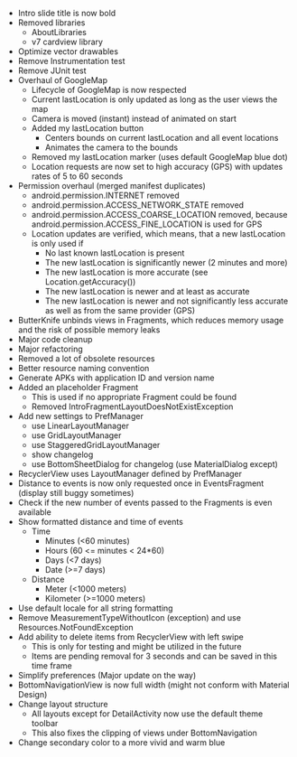 - Intro slide title is now bold
- Removed libraries
  - AboutLibraries
  - v7 cardview library
- Optimize vector drawables
- Remove Instrumentation test
- Remove JUnit test
- Overhaul of GoogleMap
  - Lifecycle of GoogleMap is now respected
  - Current lastLocation is only updated as long as the user views the map
  - Camera is moved (instant) instead of animated on start
  - Added my lastLocation button
    - Centers bounds on current lastLocation and all event locations
    - Animates the camera to the bounds
  - Removed my lastLocation marker (uses default GoogleMap blue dot)
  - Location requests are now set to high accuracy (GPS) with updates rates of 5 to 60 seconds
- Permission overhaul (merged manifest duplicates)
  - android.permission.INTERNET removed
  - android.permission.ACCESS_NETWORK_STATE removed
  - android.permission.ACCESS_COARSE_LOCATION removed, because android.permission.ACCESS_FINE_LOCATION is used for GPS
  - Location updates are verified, which means, that a new lastLocation is only used if
    - No last known lastLocation is present
    - The new lastLocation is significantly newer (2 minutes and more)
    - The new lastLocation is more accurate (see Location.getAccuracy())
    - The new lastLocation is newer and at least as accurate
    - The new lastLocation is newer and not significantly less accurate as well as from the same provider (GPS)
- ButterKnife unbinds views in Fragments, which reduces memory usage and the risk of possible memory leaks
- Major code cleanup
- Major refactoring
- Removed a lot of obsolete resources
- Better resource naming convention
- Generate APKs with application ID and version name
- Added an placeholder Fragment
  - This is used if no appropriate Fragment could be found
  - Removed IntroFragmentLayoutDoesNotExistException
- Add new settings to PrefManager
  - use LinearLayoutManager
  - use GridLayoutManager
  - use StaggeredGridLayoutManager
  - show changelog
  - use BottomSheetDialog for changelog (use MaterialDialog except)
- RecyclerView uses LayoutManager defined by PrefManager
- Distance to events is now only requested once in EventsFragment (display still buggy sometimes)
- Check if the new number of events passed to the Fragments is even available
- Show formatted distance and time of events
  - Time
    - Minutes (<60 minutes)
    - Hours (60 <= minutes < 24*60)
    - Days (<7 days)
    - Date (>=7 days)
  - Distance
    - Meter (<1000 meters)
    - Kilometer (>=1000 meters)
- Use default locale for all string formatting
- Remove MeasurementTypeWithoutIcon (exception) and use Resources.NotFoundException
- Add ability to delete items from RecyclerView with left swipe
  - This is only for testing and might be utilized in the future
  - Items are pending removal for 3 seconds and can be saved in this time frame
- Simplify preferences (Major update on the way)
- BottomNavigationView is now full width (might not conform with Material Design)
- Change layout structure
  - All layouts except for DetailActivity now use the default theme toolbar
  - This also fixes the clipping of views under BottomNavigation
- Change secondary color to a more vivid and warm blue